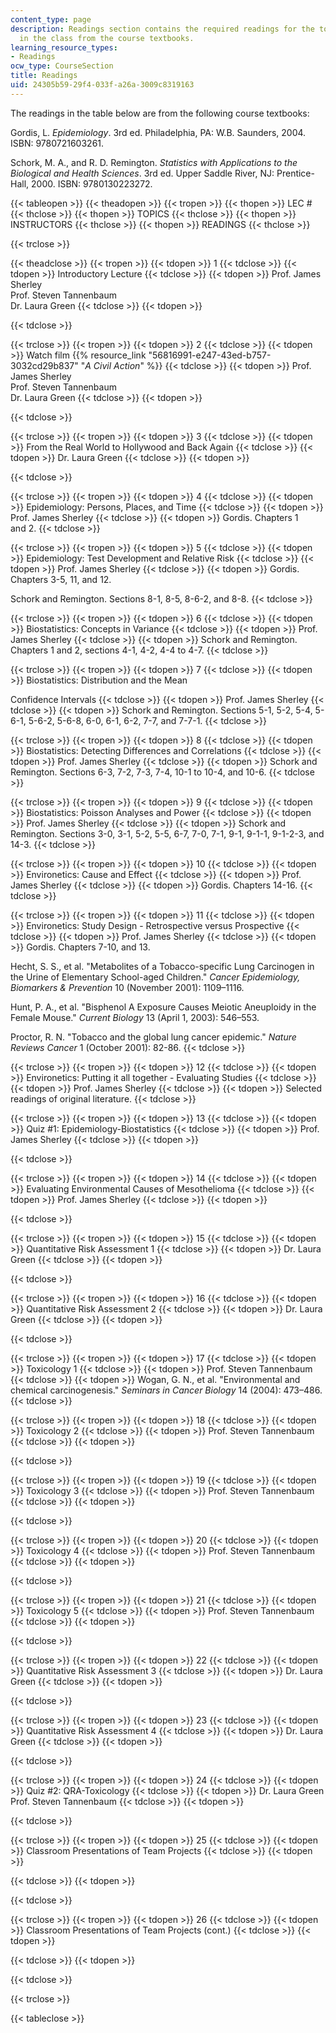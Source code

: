 ```yaml
---
content_type: page
description: Readings section contains the required readings for the topics covered
  in the class from the course textbooks.
learning_resource_types:
- Readings
ocw_type: CourseSection
title: Readings
uid: 24305b59-29f4-033f-a26a-3009c8319163
---
```


The readings in the table below are from the following course textbooks:

Gordis, L. _Epidemiology_. 3rd ed. Philadelphia, PA: W.B. Saunders, 2004. ISBN: 9780721603261.

Schork, M. A., and R. D. Remington. _Statistics with Applications to the Biological and Health Sciences_. 3rd ed. Upper Saddle River, NJ: Prentice-Hall, 2000. ISBN: 9780130223272.

{{< tableopen >}}
{{< theadopen >}}
{{< tropen >}}
{{< thopen >}}
LEC #
{{< thclose >}}
{{< thopen >}}
TOPICS
{{< thclose >}}
{{< thopen >}}
INSTRUCTORS
{{< thclose >}}
{{< thopen >}}
READINGS
{{< thclose >}}

{{< trclose >}}

{{< theadclose >}}
{{< tropen >}}
{{< tdopen >}}
1
{{< tdclose >}}
{{< tdopen >}}
Introductory Lecture
{{< tdclose >}}
{{< tdopen >}}
Prof. James Sherley  
Prof. Steven Tannenbaum  
Dr. Laura Green
{{< tdclose >}}
{{< tdopen >}}

{{< tdclose >}}

{{< trclose >}}
{{< tropen >}}
{{< tdopen >}}
2
{{< tdclose >}}
{{< tdopen >}}
Watch film {{% resource_link "56816991-e247-43ed-b757-3032cd29b837" "_A Civil Action_" %}}
{{< tdclose >}}
{{< tdopen >}}
Prof. James Sherley  
Prof. Steven Tannenbaum  
Dr. Laura Green
{{< tdclose >}}
{{< tdopen >}}

{{< tdclose >}}

{{< trclose >}}
{{< tropen >}}
{{< tdopen >}}
3
{{< tdclose >}}
{{< tdopen >}}
From the Real World to Hollywood and Back Again
{{< tdclose >}}
{{< tdopen >}}
Dr. Laura Green
{{< tdclose >}}
{{< tdopen >}}

{{< tdclose >}}

{{< trclose >}}
{{< tropen >}}
{{< tdopen >}}
4
{{< tdclose >}}
{{< tdopen >}}
Epidemiology: Persons, Places, and Time
{{< tdclose >}}
{{< tdopen >}}
Prof. James Sherley
{{< tdclose >}}
{{< tdopen >}}
Gordis. Chapters 1 and 2.
{{< tdclose >}}

{{< trclose >}}
{{< tropen >}}
{{< tdopen >}}
5
{{< tdclose >}}
{{< tdopen >}}
Epidemiology: Test Development and Relative Risk
{{< tdclose >}}
{{< tdopen >}}
Prof. James Sherley
{{< tdclose >}}
{{< tdopen >}}
Gordis. Chapters 3-5, 11, and 12.  
  
Schork and Remington. Sections 8-1, 8-5, 8-6-2, and 8-8.
{{< tdclose >}}

{{< trclose >}}
{{< tropen >}}
{{< tdopen >}}
6
{{< tdclose >}}
{{< tdopen >}}
Biostatistics: Concepts in Variance
{{< tdclose >}}
{{< tdopen >}}
Prof. James Sherley
{{< tdclose >}}
{{< tdopen >}}
Schork and Remington. Chapters 1 and 2, sections 4-1, 4-2, 4-4 to 4-7.
{{< tdclose >}}

{{< trclose >}}
{{< tropen >}}
{{< tdopen >}}
7
{{< tdclose >}}
{{< tdopen >}}
Biostatistics: Distribution and the Mean  
  
Confidence Intervals
{{< tdclose >}}
{{< tdopen >}}
Prof. James Sherley
{{< tdclose >}}
{{< tdopen >}}
Schork and Remington. Sections 5-1, 5-2, 5-4, 5-6-1, 5-6-2, 5-6-8, 6-0, 6-1, 6-2, 7-7, and 7-7-1.
{{< tdclose >}}

{{< trclose >}}
{{< tropen >}}
{{< tdopen >}}
8
{{< tdclose >}}
{{< tdopen >}}
Biostatistics: Detecting Differences and Correlations
{{< tdclose >}}
{{< tdopen >}}
Prof. James Sherley
{{< tdclose >}}
{{< tdopen >}}
Schork and Remington. Sections 6-3, 7-2, 7-3, 7-4, 10-1 to 10-4, and 10-6.
{{< tdclose >}}

{{< trclose >}}
{{< tropen >}}
{{< tdopen >}}
9
{{< tdclose >}}
{{< tdopen >}}
Biostatistics: Poisson Analyses and Power
{{< tdclose >}}
{{< tdopen >}}
Prof. James Sherley
{{< tdclose >}}
{{< tdopen >}}
Schork and Remington. Sections 3-0, 3-1, 5-2, 5-5, 6-7, 7-0, 7-1, 9-1, 9-1-1, 9-1-2-3, and 14-3.
{{< tdclose >}}

{{< trclose >}}
{{< tropen >}}
{{< tdopen >}}
10
{{< tdclose >}}
{{< tdopen >}}
Environetics: Cause and Effect
{{< tdclose >}}
{{< tdopen >}}
Prof. James Sherley
{{< tdclose >}}
{{< tdopen >}}
Gordis. Chapters 14-16.
{{< tdclose >}}

{{< trclose >}}
{{< tropen >}}
{{< tdopen >}}
11
{{< tdclose >}}
{{< tdopen >}}
Environetics: Study Design - Retrospective versus Prospective
{{< tdclose >}}
{{< tdopen >}}
Prof. James Sherley
{{< tdclose >}}
{{< tdopen >}}
Gordis. Chapters 7-10, and 13.  
  
Hecht, S. S., et al. "Metabolites of a Tobacco-specific Lung Carcinogen in the Urine of Elementary School-aged Children." _Cancer Epidemiology, Biomarkers & Prevention_ 10 (November 2001): 1109–1116.  
  
Hunt, P. A., et al. "Bisphenol A Exposure Causes Meiotic Aneuploidy in the Female Mouse." _Current Biology_ 13 (April 1, 2003): 546–553.  
  
Proctor, R. N. "Tobacco and the global lung cancer epidemic." _Nature Reviews Cancer_ 1 (October 2001): 82-86.
{{< tdclose >}}

{{< trclose >}}
{{< tropen >}}
{{< tdopen >}}
12
{{< tdclose >}}
{{< tdopen >}}
Environetics: Putting it all together - Evaluating Studies
{{< tdclose >}}
{{< tdopen >}}
Prof. James Sherley
{{< tdclose >}}
{{< tdopen >}}
Selected readings of original literature.
{{< tdclose >}}

{{< trclose >}}
{{< tropen >}}
{{< tdopen >}}
13
{{< tdclose >}}
{{< tdopen >}}
Quiz #1: Epidemiology-Biostatistics
{{< tdclose >}}
{{< tdopen >}}
Prof. James Sherley
{{< tdclose >}}
{{< tdopen >}}

{{< tdclose >}}

{{< trclose >}}
{{< tropen >}}
{{< tdopen >}}
14
{{< tdclose >}}
{{< tdopen >}}
Evaluating Environmental Causes of Mesothelioma
{{< tdclose >}}
{{< tdopen >}}
Prof. James Sherley
{{< tdclose >}}
{{< tdopen >}}

{{< tdclose >}}

{{< trclose >}}
{{< tropen >}}
{{< tdopen >}}
15
{{< tdclose >}}
{{< tdopen >}}
Quantitative Risk Assessment 1
{{< tdclose >}}
{{< tdopen >}}
Dr. Laura Green
{{< tdclose >}}
{{< tdopen >}}

{{< tdclose >}}

{{< trclose >}}
{{< tropen >}}
{{< tdopen >}}
16
{{< tdclose >}}
{{< tdopen >}}
Quantitative Risk Assessment 2
{{< tdclose >}}
{{< tdopen >}}
Dr. Laura Green
{{< tdclose >}}
{{< tdopen >}}

{{< tdclose >}}

{{< trclose >}}
{{< tropen >}}
{{< tdopen >}}
17
{{< tdclose >}}
{{< tdopen >}}
Toxicology 1
{{< tdclose >}}
{{< tdopen >}}
Prof. Steven Tannenbaum
{{< tdclose >}}
{{< tdopen >}}
Wogan, G. N., et al. "Environmental and chemical carcinogenesis." _Seminars in Cancer Biology_ 14 (2004): 473–486.
{{< tdclose >}}

{{< trclose >}}
{{< tropen >}}
{{< tdopen >}}
18
{{< tdclose >}}
{{< tdopen >}}
Toxicology 2
{{< tdclose >}}
{{< tdopen >}}
Prof. Steven Tannenbaum
{{< tdclose >}}
{{< tdopen >}}

{{< tdclose >}}

{{< trclose >}}
{{< tropen >}}
{{< tdopen >}}
19
{{< tdclose >}}
{{< tdopen >}}
Toxicology 3
{{< tdclose >}}
{{< tdopen >}}
Prof. Steven Tannenbaum
{{< tdclose >}}
{{< tdopen >}}

{{< tdclose >}}

{{< trclose >}}
{{< tropen >}}
{{< tdopen >}}
20
{{< tdclose >}}
{{< tdopen >}}
Toxicology 4
{{< tdclose >}}
{{< tdopen >}}
Prof. Steven Tannenbaum
{{< tdclose >}}
{{< tdopen >}}

{{< tdclose >}}

{{< trclose >}}
{{< tropen >}}
{{< tdopen >}}
21
{{< tdclose >}}
{{< tdopen >}}
Toxicology 5
{{< tdclose >}}
{{< tdopen >}}
Prof. Steven Tannenbaum
{{< tdclose >}}
{{< tdopen >}}

{{< tdclose >}}

{{< trclose >}}
{{< tropen >}}
{{< tdopen >}}
22
{{< tdclose >}}
{{< tdopen >}}
Quantitative Risk Assessment 3
{{< tdclose >}}
{{< tdopen >}}
Dr. Laura Green
{{< tdclose >}}
{{< tdopen >}}

{{< tdclose >}}

{{< trclose >}}
{{< tropen >}}
{{< tdopen >}}
23
{{< tdclose >}}
{{< tdopen >}}
Quantitative Risk Assessment 4
{{< tdclose >}}
{{< tdopen >}}
Dr. Laura Green
{{< tdclose >}}
{{< tdopen >}}

{{< tdclose >}}

{{< trclose >}}
{{< tropen >}}
{{< tdopen >}}
24
{{< tdclose >}}
{{< tdopen >}}
Quiz #2: QRA-Toxicology
{{< tdclose >}}
{{< tdopen >}}
Dr. Laura Green  
Prof. Steven Tannenbaum
{{< tdclose >}}
{{< tdopen >}}

{{< tdclose >}}

{{< trclose >}}
{{< tropen >}}
{{< tdopen >}}
25
{{< tdclose >}}
{{< tdopen >}}
Classroom Presentations of Team Projects
{{< tdclose >}}
{{< tdopen >}}

{{< tdclose >}}
{{< tdopen >}}

{{< tdclose >}}

{{< trclose >}}
{{< tropen >}}
{{< tdopen >}}
26
{{< tdclose >}}
{{< tdopen >}}
Classroom Presentations of Team Projects (cont.)
{{< tdclose >}}
{{< tdopen >}}

{{< tdclose >}}
{{< tdopen >}}

{{< tdclose >}}

{{< trclose >}}

{{< tableclose >}}